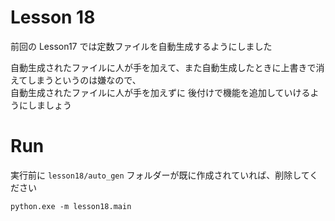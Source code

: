 # Lesson 18

前回の Lesson17 では定数ファイルを自動生成するようにしました  

自動生成されたファイルに人が手を加えて、また自動生成したときに上書きで消えてしまうというのは嫌なので、  
自動生成されたファイルに人が手を加えずに 後付けで機能を追加していけるようにしましょう  

# Run

実行前に `lesson18/auto_gen` フォルダーが既に作成されていれば、削除してください  

```shell
python.exe -m lesson18.main
```
